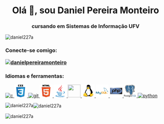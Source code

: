 <h1 align="center">Olá 👋, sou Daniel Pereira Monteiro</h1>
<h3 align="center">cursando em Sistemas de Informação UFV</h3>

<p align="left"> <img src ="https://komarev.com/ghpvc/?username=daniel227a&label=Profile%20views&color=0e75b6&style=flat" alt="daniel227a" /> </p>

<h3 align="left">Conecte-se comigo:</ h3>
<p align="left">
<a href="https://instagram.com/danielpereiramonteiro" target="blank"><img align="center" src="https://raw.githubusercontent.com /rahuldkjain/github-profile-readme-generator/master/src/images/icons/Social/instagram.svg" alt="danielpereiramonteiro" height="30"width="40" /></a>
</p>

<h3 align="left">Idiomas e ferramentas:</h3>
<p align="left"> <a href="https://www.cprogramming.com/" target="_blank" rel="noreferrer"> <img src="https://upload.wikimedia.org/wikipedia/commons/1/19/C_Logo.png?20201023095457" alt="c" width="40" height="40"/> </a> <a href="https://www.w3schools. com/css/" target="_blank" rel="noreferrer"> <img src="https://raw.githubusercontent.com/devicons/devicon/master/icons/css3/css3-original-wordmark.svg" alt ="css3" width="40" height="40"/> </a> <a href="https://git-scm.com/" target="_blank" rel="noreferrer"> <img src ="https://www.vectorlogo.zone/logos/git-scm/git-scm-icon.svg" alt="git" width="40" height="40"/> </a> <a href="https://www. w3.org/html/" target="_blank" rel="noreferrer"> <img src="https://raw.githubusercontent.com/devicons/devicon/master/icons/html5/html5-original-wordmark.svg " alt="html5" width="40" height="40"/> </a> <a href="https://www.java.com" target="_blank" rel="noreferrer"> <img src="https://raw.githubusercontent.com/devicons/devicon/master/icons/java/java-original.svg" alt="java" width="40" height="40"/> </a> <a href="https://developer.mozilla.org/en-US/docs/Web/JavaScript" target="_blank" rel="noreferrer"> <img src="https://logospng.org/download/javascript/logo-javascript-icon-512.png" width="40" height="40"/> </a> <a href="https://www.linux.org/" target=" _blank" rel="noreferrer"> <img src="https://raw.githubusercontent.com/devicons/devicon/master/icons/linux/linux-original.svg" alt="linux" width="40" height ="40"/> </a> <a href="https://www.mysql.com/" target="_blank" rel="noreferrer"> <img src="https://raw.githubusercontent.com/devicons/devicon/master/icons/mysql/mysql-original-wordmark.svg" alt="mysql" width="40" height="40"/> </a> <a href="https:// www.php.net" target="_blank" rel="noreferrer"> <img src="https://raw.githubusercontent.com/devicons/devicon/master/icons/php/php-original.svg" alt= "php"width="40" height="40"/> </a> <a href="https://www.postgresql.org" target="_blank" rel="noreferrer"> <img src=" https://raw.githubusercontent.com/devicons/devicon/master/icons/postgresql/postgresql-original-wordmark.svg" alt="postgresql" width="40" height="40"/> </a><a href="https://www.python.org" target="_blank" rel="noreferrer"> <img src="https://raw.githubusercontent.com/devicons/devicon/master/icons/python /python-original.svg" alt="python" largura="40" height="40"/> </a> </p>

<p><img align="left" src="https://github-readme-stats.vercel.app/api/top-langs?username=daniel227a&show_icons=true&locale=en&layout=compact" alt="daniel227a" /> </p>

<p> <img align="center" src="https://github-readme-stats.vercel.app/api?username=daniel227a&show_icons=true&locale=en" alt="daniel227a" /> </p>

<p><img align="center" src="https://github-readme-streak-stats.herokuapp.com/?user=daniel227a&" alt="daniel227a" /></p>

